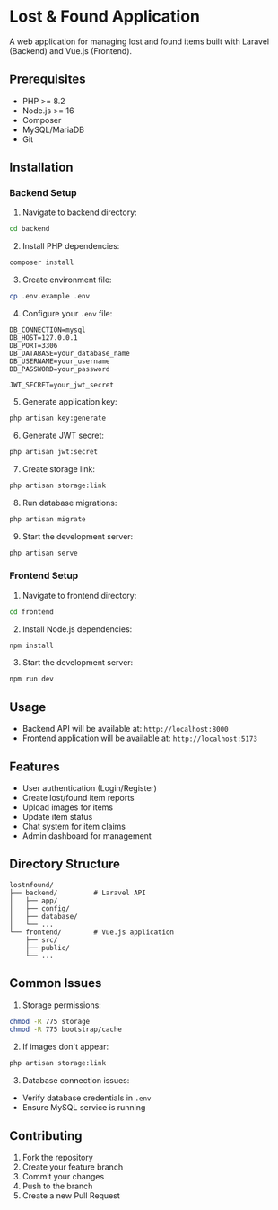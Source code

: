 # Lost & Found Application

A web application for managing lost and found items built with Laravel (Backend) and Vue.js (Frontend).

## Prerequisites

- PHP >= 8.2
- Node.js >= 16
- Composer
- MySQL/MariaDB
- Git

## Installation

### Backend Setup

1. Navigate to backend directory:

```bash
cd backend
```

2. Install PHP dependencies:

```bash
composer install
```

3. Create environment file:

```bash
cp .env.example .env
```

4. Configure your `.env` file:

```env
DB_CONNECTION=mysql
DB_HOST=127.0.0.1
DB_PORT=3306
DB_DATABASE=your_database_name
DB_USERNAME=your_username
DB_PASSWORD=your_password

JWT_SECRET=your_jwt_secret
```

5. Generate application key:

```bash
php artisan key:generate
```

6. Generate JWT secret:

```bash
php artisan jwt:secret
```

7. Create storage link:

```bash
php artisan storage:link
```

8. Run database migrations:

```bash
php artisan migrate
```

9. Start the development server:

```bash
php artisan serve
```

### Frontend Setup

1. Navigate to frontend directory:

```bash
cd frontend
```

2. Install Node.js dependencies:

```bash
npm install
```

3. Start the development server:

```bash
npm run dev
```

## Usage

- Backend API will be available at: `http://localhost:8000`
- Frontend application will be available at: `http://localhost:5173`

## Features

- User authentication (Login/Register)
- Create lost/found item reports
- Upload images for items
- Update item status
- Chat system for item claims
- Admin dashboard for management

## Directory Structure

```
lostnfound/
├── backend/         # Laravel API
│   ├── app/
│   ├── config/
│   ├── database/
│   └── ...
└── frontend/        # Vue.js application
    ├── src/
    ├── public/
    └── ...
```

## Common Issues

1. Storage permissions:

```bash
chmod -R 775 storage
chmod -R 775 bootstrap/cache
```

2. If images don't appear:

```bash
php artisan storage:link
```

3. Database connection issues:

- Verify database credentials in `.env`
- Ensure MySQL service is running

## Contributing

1. Fork the repository
2. Create your feature branch
3. Commit your changes
4. Push to the branch
5. Create a new Pull Request
